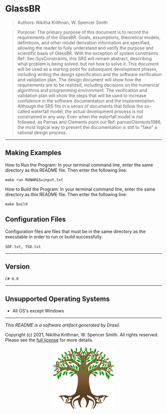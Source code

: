# GlassBR 
> Authors:  Nikitha Krithnan, W. Spencer Smith

> Purpose: The primary purpose of this document is to record the requirements of the GlassBR. Goals, assumptions, theoretical models, definitions, and other model derivation information are specified, allowing the reader to fully understand and verify the purpose and scientific basis of GlassBR. With the exception of system constraints Ref: Sec:SysConstraints, this SRS will remain abstract, describing what problem is being solved, but not how to solve it. This document will be used as a starting point for subsequent development phases, including writing the design specification and the software verification and validation plan. The design document will show how the requirements are to be realized, including decisions on the numerical algorithms and programming environment. The verification and validation plan will show the steps that will be used to increase confidence in the software documentation and the implementation. Although the SRS fits in a series of documents that follow the so-called waterfall model, the actual development process is not constrained in any way. Even when the waterfall model is not followed, as Parnas and Clements point out Ref: parnasClements1986, the most logical way to present the documentation is still to "fake" a rational design process..

------------------------------------------------------------
## Making Examples 
 How to Run the Program:
In your terminal command line, enter the same directory as this README file. Then enter the following line:
```
make run RUNARGS=input.txt
```

How to Build the Program:
In your terminal command line, enter the same directory as this README file. Then enter the following line:
```
make build
```

## Configuration Files 
 Configuration files are files that must be in the same directory as the executable in order to run or build successfully.

`SDF.txt, TSD.txt`

------------------------------------------------------------
## Version 
 `C# 6.0`

------------------------------------------------------------
## Unsupported Operating Systems 
 - All OS's except Windows

------------------------------------------------------------
*This README is a software artifact generated by Drasil.*

Copyright (c) 2021, Nikitha Krithnan, W. Spencer Smith. All rights reserved. Please see the [full license](https://github.com/JacquesCarette/Drasil/blob/4b9ad0a3016fecb3c7a2aa82ab142f9e805b5cc8/LICENSE) for more details.

<p align="center">
<img src="../../../../drasil-website/WebInfo/images/Icon.png" alt="Drasil Tree" width="200" />
</p>
